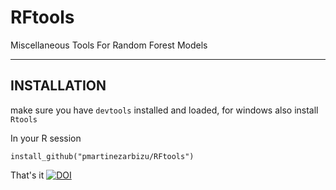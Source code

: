 # RFtools
Miscellaneous Tools For Random Forest Models
_________________________________________________________________________________________________

## INSTALLATION
make sure you have ```devtools``` installed and loaded, for windows also install ```Rtools```

In your R session

```install_github("pmartinezarbizu/RFtools")```

That's it
[![DOI](https://zenodo.org/badge/110375495.svg)](https://zenodo.org/badge/latestdoi/110375495)
